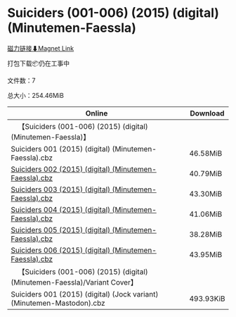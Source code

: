 # Suiciders (001-006) (2015) (digital) (Minutemen-Faessla)

[磁力链接⬇Magnet Link](magnet:?xt=urn:btih:f3223edf6a2190fa879e90fddd7fba7a43fc1edc&dn=Suiciders%20%28001-006%29%20%282015%29%20%28digital%29%20%28Minutemen-Faessla%29)

打包下载📦仍在工事中

文件数：7

总大小：254.46MiB

Online | Download
--- | ---
&emsp;【Suiciders (001-006) (2015) (digital) (Minutemen-Faessla)】 | 
Suiciders 001 (2015) (digital) (Minutemen-Faessla).cbz | 46.58MiB
[Suiciders 002 (2015) (digital) (Minutemen-Faessla).cbz](https://github.com/alicewish/markdown/blob/master/comic/Suiciders-002-2015-digital-Minutemen-Faessla-cbz.md) | 40.79MiB
[Suiciders 003 (2015) (digital) (Minutemen-Faessla).cbz](https://github.com/alicewish/markdown/blob/master/comic/Suiciders-003-2015-digital-Minutemen-Faessla-cbz.md) | 43.30MiB
[Suiciders 004 (2015) (digital) (Minutemen-Faessla).cbz](https://github.com/alicewish/markdown/blob/master/comic/Suiciders-004-2015-digital-Minutemen-Faessla-cbz.md) | 41.06MiB
[Suiciders 005 (2015) (digital) (Minutemen-Faessla).cbz](https://github.com/alicewish/markdown/blob/master/comic/Suiciders-005-2015-digital-Minutemen-Faessla-cbz.md) | 38.28MiB
[Suiciders 006 (2015) (digital) (Minutemen-Faessla).cbz](https://github.com/alicewish/markdown/blob/master/comic/Suiciders-006-2015-digital-Minutemen-Faessla-cbz.md) | 43.95MiB
&emsp;【Suiciders (001-006) (2015) (digital) (Minutemen-Faessla)/Variant Cover】 | 
Suiciders 001 (2015) (digital) (Jock variant) (Minutemen-Mastodon).cbz | 493.93KiB